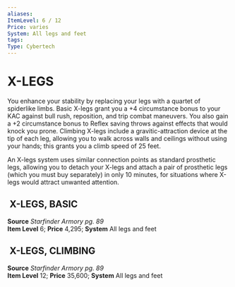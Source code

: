 ```yaml
---
aliases: 
ItemLevel: 6 / 12
Price: varies 
System: All legs and feet
tags: 
Type: Cybertech
---
```

# X-LEGS
You enhance your stability by replacing your legs with a quartet of spiderlike limbs. Basic X-legs grant you a +4 circumstance bonus to your KAC against bull rush, reposition, and trip combat maneuvers. You also gain a +2 circumstance bonus to Reflex saving throws against effects that would knock you prone. Climbing X-legs include a gravitic-attraction device at the tip of each leg, allowing you to walk across walls and ceilings without using your hands; this grants you a climb speed of 25 feet.  
  
An X-legs system uses similar connection points as standard prosthetic legs, allowing you to detach your X-legs and attach a pair of prosthetic legs (which you must buy separately) in only 10 minutes, for situations where X-legs would attract unwanted attention.  

##  X-LEGS, BASIC

**Source** _Starfinder Armory pg. 89_  
**Item Level** 6; **Price** 4,295; **System** All legs and feet  
  
##  X-LEGS, CLIMBING

**Source** _Starfinder Armory pg. 89_  
**Item Level** 12; **Price** 35,600; **System** All legs and feet